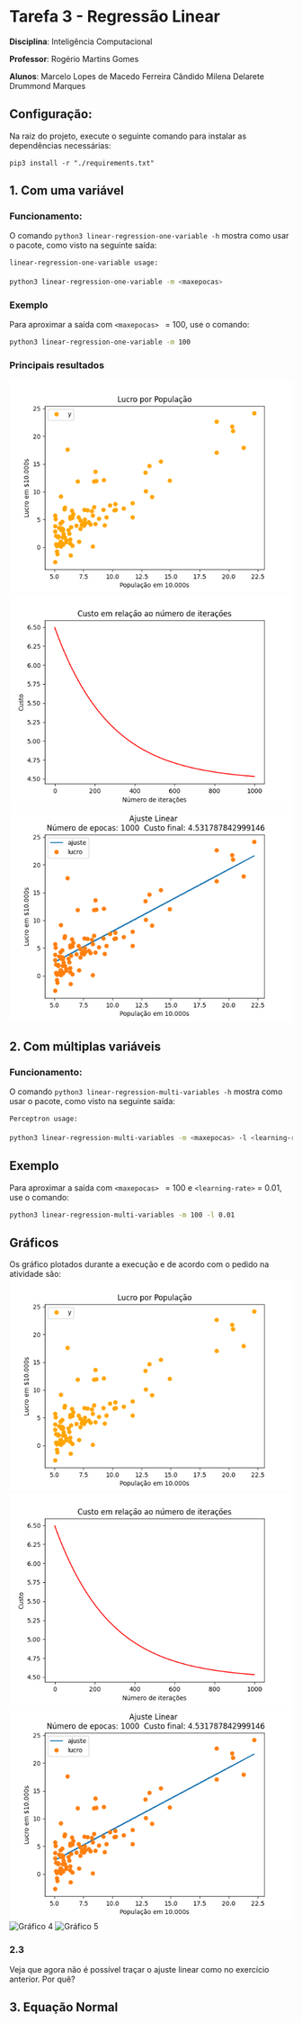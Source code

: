 # Tarefa 3 - Regressão Linear

**Disciplina**: Inteligência Computacional

**Professor**: Rogério Martins Gomes

**Alunos**:
Marcelo Lopes de Macedo Ferreira Cândido
Milena Delarete Drummond Marques

## Configuração:
Na raiz do projeto, execute o seguinte comando para instalar as dependências necessárias:
```
pip3 install -r "./requirements.txt"
```

## 1. Com uma variável
### Funcionamento:
O comando `python3 linear-regression-one-variable -h` mostra como usar o pacote, como visto na seguinte saída:
```bash
linear-regression-one-variable usage:

python3 linear-regression-one-variable -m <maxepocas>
```

### Exemplo

Para aproximar a saída com `<maxepocas> ` = 100, use o comando:
```bash
python3 linear-regression-one-variable -m 100
```

### Principais resultados
![Lucro por população x Lucro em $10.000s](./linear-regression-one-variable/images/Graph1.png)
![Custo em relação ao múmero de operações](./linear-regression-one-variable/images/Graph2.png)
![Lucro por população x Lucro em $10.000s](./linear-regression-one-variable/images/Graph3.png)

## 2. Com múltiplas variáveis
### Funcionamento:
O comando `python3 linear-regression-multi-variables -h` mostra como usar o pacote, como visto na seguinte saída:
```bash
Perceptron usage:

python3 linear-regression-multi-variables -m <maxepocas> -l <learning-rate>
```

## Exemplo

Para aproximar a saída com `<maxepocas> ` = 100 e `<learning-rate>` = 0.01, use o comando:
```bash
python3 linear-regression-multi-variables -m 100 -l 0.01
```

## Gráficos
Os gráfico plotados durante a execução e de acordo com o pedido na atividade são:
![Gráfico 1](./images/Graph1.png)
![Gráfico 2](./images/Graph2.png)
![Gráfico 3](./images/Graph3.png)
![Gráfico 4](./images/Graph4.png)
![Gráfico 5](./images/Graph5.png)

### 2.3
Veja que agora não é possível traçar o ajuste linear como no exercício anterior. Por quê?

## 3. Equação Normal




